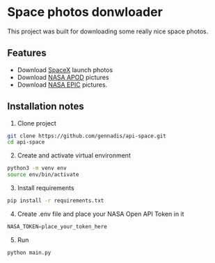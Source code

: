 # Space photos donwloader

This project was built for downloading some really nice space photos.

## Features
- Download [SpaceX](https://www.flickr.com/photos/spacex/) launch photos
- Download [NASA APOD](https://apod.nasa.gov/apod/astropix.html) pictures
- Download [NASA EPIC](https://epic.gsfc.nasa.gov/) pictures.


## Installation notes
1. Clone project
```bash
git clone https://github.com/gennadis/api-space.git
cd api-space
```

2. Create and activate virtual environment
```bash
python3 -m venv env
source env/bin/activate
```

3. Install requirements
```bash
pip install -r requirements.txt
```

4. Create .env file and place your NASA Open API Token in it
```python
NASA_TOKEN=place_your_token_here
```

5. Run
```bash
python main.py
```
